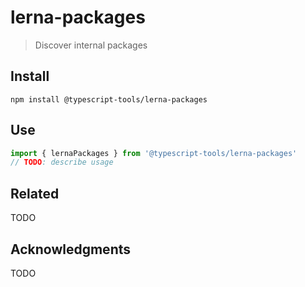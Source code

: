 # lerna-packages

> Discover internal packages

## Install

``` shell
npm install @typescript-tools/lerna-packages
```

## Use

``` typescript
import { lernaPackages } from '@typescript-tools/lerna-packages'
// TODO: describe usage
```

## Related

TODO

## Acknowledgments

TODO
